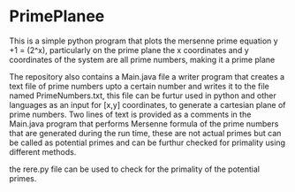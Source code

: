 # PrimePlanee

This is a simple python program that plots the mersenne prime equation 
y +1 = (2^x), particularly on the prime plane 
the x coordinates and y coordinates of the system are all prime numbers, making it a prime plane

The repository also contains a Main.java file a writer program that creates a text file of prime numbers upto a certain number and writes it to the file named PrimeNumbers.txt, this file can be furtur used in python and other languages as an input for [x,y] coordinates, to generate a cartesian plane of prime numbers. 
Two lines of text is provided as a comments in the Main.java program that performs Mersenne formula of the prime numbers that are generated during the run time, these are not actual primes but can be called as potential primes and can be furthur checked for primality using different methods.  

the rere.py file can be used to check for the primality of the potential primes.
